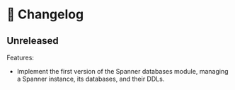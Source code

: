 # 🔖 Changelog

## Unreleased

Features:

- Implement the first version of the Spanner databases module, managing a Spanner instance, its databases, and their DDLs.
